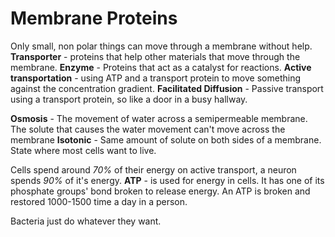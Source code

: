 # Membrane Proteins
Only small, non polar things can move through a membrane without help.
**Transporter** - proteins that help other materials that move through the membrane.
**Enzyme** - Proteins that act as a catalyst for reactions.
**Active transportation** - using ATP and a transport protein to move something against the concentration gradient.
**Facilitated Diffusion** - Passive transport using a transport protein, so like a door in a busy hallway.

**Osmosis** - The movement of water across a semipermeable membrane. The solute that causes the water movement can't move across the membrane
**Isotonic** - Same amount of solute on both sides of a membrane. State where most cells want to live.

Cells spend around *70%* of their energy on active transport, a neuron spends *90%* of it's energy.
**ATP** - is used for energy in cells. It has one of its phosphate groups' bond broken to release energy. An ATP is broken and restored 1000-1500 time a day in a person.

Bacteria just do whatever they want.

